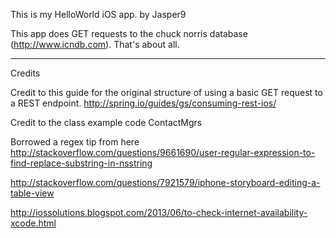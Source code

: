This is my HelloWorld iOS app.
by Jasper9

This app does GET requests to the chuck norris database (http://www.icndb.com).  That's about all.

-------------------------------------------------------------------------------------
Credits 

Credit to this guide for the original structure of using a basic GET request to a REST endpoint.
http://spring.io/guides/gs/consuming-rest-ios/

Credit to the class example code ContactMgrs

Borrowed a regex tip from here http://stackoverflow.com/questions/9661690/user-regular-expression-to-find-replace-substring-in-nsstring

http://stackoverflow.com/questions/7921579/iphone-storyboard-editing-a-table-view

http://iossolutions.blogspot.com/2013/06/to-check-internet-availability-xcode.html
